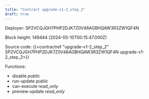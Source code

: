 ```yaml
---
title: "Contract upgrade-v1-2_step_2"
draft: true
---
```

Deployer: SP2VCQJGH7PHP2DJK7Z0V48AGBHQAW3R3ZW1QF4N


 



Block height: 149444 (2024-05-10T00:15:47.000Z)

Source code: {{<contractref "upgrade-v1-2_step_2" SP2VCQJGH7PHP2DJK7Z0V48AGBHQAW3R3ZW1QF4N upgrade-v1-2_step_2>}}

Functions:

* disable _public_
* run-update _public_
* can-execute _read_only_
* preview-update _read_only_
